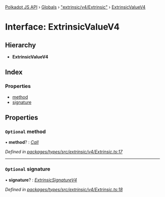 [Polkadot JS API](../README.md) › [Globals](../globals.md) › ["extrinsic/v4/Extrinsic"](../modules/_extrinsic_v4_extrinsic_.md) › [ExtrinsicValueV4](_extrinsic_v4_extrinsic_.extrinsicvaluev4.md)

# Interface: ExtrinsicValueV4

## Hierarchy

* **ExtrinsicValueV4**

## Index

### Properties

* [method](_extrinsic_v4_extrinsic_.extrinsicvaluev4.md#optional-method)
* [signature](_extrinsic_v4_extrinsic_.extrinsicvaluev4.md#optional-signature)

## Properties

### `Optional` method

• **method**? : *[Call](../classes/_generic_call_.call.md)*

*Defined in [packages/types/src/extrinsic/v4/Extrinsic.ts:17](https://github.com/polkadot-js/api/blob/d531dd374/packages/types/src/extrinsic/v4/Extrinsic.ts#L17)*

___

### `Optional` signature

• **signature**? : *[ExtrinsicSignatureV4](../classes/_extrinsic_v4_extrinsicsignature_.extrinsicsignaturev4.md)*

*Defined in [packages/types/src/extrinsic/v4/Extrinsic.ts:18](https://github.com/polkadot-js/api/blob/d531dd374/packages/types/src/extrinsic/v4/Extrinsic.ts#L18)*
